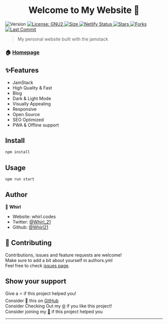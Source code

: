 <h1 align="center">Welcome to My Website 👋</h1>
<p>
  <img alt="Version" src="https://img.shields.io/badge/version-2.0.0-blue.svg?cacheSeconds=2592000" />
  <a href="#" target="_blank">
    <img alt="License: GNU2" src="https://img.shields.io/badge/License-GNU2-yellow.svg" />
  </a>
     <a href="#" target="_blank">
    <img alt="Size" src="https://img.shields.io/github/repo-size/whirl21/website" />
  </a>
   <a href="#" target="_blank">
    <img alt="Netlify Status" src="https://api.netlify.com/api/v1/badges/67bc7b5c-75ff-4997-8b56-1c74df4a3bed/deploy-status" />
  </a>
    <a href="#" target="_blank">
    <img alt="Stars" src="https://img.shields.io/github/stars/whirl21/website?style=social" />
  </a>
    <a href="#" target="_blank">
    <img alt="Forks" src="https://img.shields.io/github/forks/whirl21/website?style=social" />
  </a>
    <a href="#" target="_blank">
    <img alt="Last Commit" src="https://img.shields.io/github/last-commit/whirl21/website" />
  </a>
  
</p>

> My personal website built with the jamstack

### 🏠 [Homepage](https://blog.whirl.codes)

## ✨Features

- JamStack
- High Quality & Fast
- Blog
- Dark & Light Mode
- Visually Appealing
- Responsive
- Open Source
- SEO Optimized
- PWA & Offline support

## Install

```sh
npm install
```

## Usage

```sh
npm run start
```

## Author

👤 **Whirl**

- Website: whirl.codes
- Twitter: [@Whirl_21](https://twitter.com/Whirl_21)
- Github: [@Whirl21](https://github.com/Whirl21)

## 🤝 Contributing

Contributions, issues and feature requests are welcome!<br />Make sure to add a bit about yourself in authors.yml<br />Feel free to check [issues page](https://github.com/whirl21/website/issues).

## Show your support

Give a ⭐️ if this project helped you!<br>
Consider 🥢 this on [GitHub](https://github.com/Whirl21/website/fork)<br>
Consider Checking Out my [🌐](https://whirl.codes) if you like this project!<br>
Consider joining my [💬](https://discord.gg/ygGx8KJ65Y) if this project helped you

---
